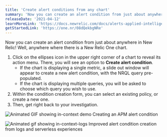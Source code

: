 ```yaml
---
title: 'Create alert conditions from any chart'
summary: 'Now you can create an alert condition from just about anywhere in New Relic!'
releaseDate: '2021-04-12'
learnMoreLink: 'https://docs.newrelic.com/docs/alerts-applied-intelligence/new-relic-alerts/alert-conditions/create-nrql-alert-conditions/#h2-nested-aggregation-nrql-alerts'
getStartedLink: 'https://one.nr/08dQekbgNRe'
---
```


Now you can create an alert condition from just about anywhere in New Relic! Well, anywhere where there is a New Relic One chart.

1. Click on the ellipses icon in the upper right corner of a chart to reveal its action menu. There, you will see an option to **Create alert condition**.
   - If the chart is displaying a single metric, a slide out window will appear to create a new alert condition, with the NRQL query pre-populated.
   - If the chart is displaying multiple queries, you will be asked to choose which query you wish to use.
2. Within the condition creation form, you can select an existing policy, or create a new one.
3. Then, get right back to your investigation.

![Animated GIF showing in-context demo](/images/in-context-demo.gif 'In-context demo')
Creating an APM alert condition

![Animated gif showing in-context-logs](/images/in-context-logs.gif 'In-context logs demo')
Improved alert condition creation from logs and serverless experiences
